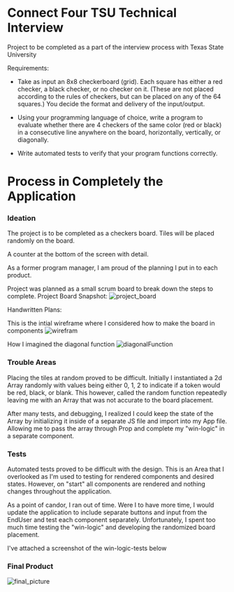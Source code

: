 # Connect Four TSU Technical Interview

Project to be completed as a part of the interview process with Texas State University

Requirements: 
* Take as input an 8x8 checkerboard (grid). Each square has either a red checker, a black checker, or no checker on it. (These are not placed according to the rules of checkers, but can be placed on any of the 64 squares.) You decide the format and delivery of the input/output.
 
* Using your programming language of choice, write a program to evaluate whether there are 4 checkers of the same color (red or black) in a consecutive line anywhere on the board, horizontally, vertically, or diagonally.
 
* Write automated tests to verify that your program functions correctly.

# Process in Completely the Application

### Ideation

The project is to be completed as a checkers board. Tiles will be placed randomly on the board.

A counter at the bottom of the screen with detail. 

As a former program manager, I am proud of the planning I put in to each product. 

Project was planned as a small scrum board to break down the steps to complete.
Project Board Snapshot:
![project_board](./assests/ProjectBoard.png)

Handwritten Plans: 

This is the intial wireframe where I considered how to make the board in components
![wirefram](./assets/wirefram.jpeg)

How I imagined the diagonal function
![diagonalFunction](./assests/diagonal.jpeg)

### Trouble Areas

Placing the tiles at random proved to be difficult. Initially I instantiated a 2d Array randomly with values being either 0, 1, 2 to indicate if a token would be red, black, or blank.  This however, called the random function repeatedly leaving me with an Array that was not accurate to the board placement.

After many tests, and debugging, I realized I could keep the state of the Array by initializing it inside of a separate JS file and import into my App file. Allowing me to pass the array through Prop and complete my "win-logic" in a separate component.

### Tests

Automated tests proved to be difficult with the design. This is an Area that I overlooked as I'm used to testing for rendered components and desired states. However, on "start" all components are rendered and nothing changes throughout the application. 

As a point of candor, I ran out of time. Were I to have more time, I would update the application to include separate buttons and input from the EndUser and test each component separately. Unfortunately, I spent too much time testing the "win-logic" and developing the randomized board placement.

I've attached a screenshot of the win-logic-tests below



### Final Product

![final_picture](./assets/completedProduct.png)
